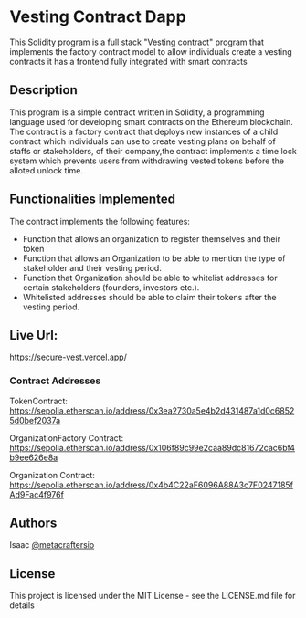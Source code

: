 # Vesting Contract Dapp

This Solidity program is a full stack "Vesting contract" program that implements the factory contract model to allow individuals create a vesting contracts it has a frontend fully integrated with smart contracts

## Description

This program is a simple contract written in Solidity, a programming language used for developing smart contracts on the Ethereum blockchain. The contract is a factory contract that deploys new instances of a child contract which individuals can use to create vesting plans on behalf of staffs or stakeholders, of their company,the contract implements a time lock system which prevents users from withdrawing vested tokens before the alloted unlock time.

## Functionalities Implemented

The contract implements the following features:

- Function that allows an organization to register themselves and their token
- Function that allows an Organization to be able to mention the type of stakeholder and their vesting period.
- Function that Organization should be able to whitelist addresses for certain stakeholders (founders, investors etc.).
- Whitelisted addresses should be able to claim their tokens after the vesting period.

## Live Url:

https://secure-vest.vercel.app/


### Contract Addresses

TokenContract:
https://sepolia.etherscan.io/address/0x3ea2730a5e4b2d431487a1d0c68525d0bef2037a

OrganizationFactory Contract:
https://sepolia.etherscan.io/address/0x106f89c99e2caa89dc81672cac6bf4b9ee626e8a

Organization Contract:
https://sepolia.etherscan.io/address/0x4b4C22aF6096A88A3c7F0247185fAd9Fac4f976f

## Authors

Isaac
[@metacraftersio](https://twitter.com/0xkyng)

## License

This project is licensed under the MIT License - see the LICENSE.md file for details
